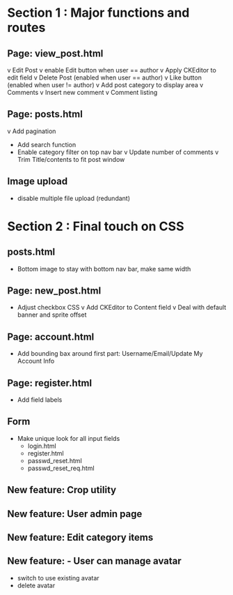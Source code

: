 # Section 1 : Major functions and routes

## Page: view_post.html
v Edit Post
  v enable Edit button when user == author
  v Apply CKEditor to edit field
v Delete Post (enabled when user == author)
v Like button (enabled when user != author)
v Add post category to display area
v Comments
  v Insert new comment
  v Comment listing

## Page: posts.html
v Add pagination

- Add search function
- Enable category filter on top nav bar
v Update number of comments
v Trim Title/contents to fit post window

## Image upload
- disable multiple file upload (redundant)

# Section 2 : Final touch on CSS

## posts.html
- Bottom image to stay with bottom nav bar, make same width

## Page: new_post.html
- Adjust checkbox CSS
v Add CKEditor to Content field
v Deal with default banner and sprite offset

## Page: account.html
- Add bounding bax around first part: Username/Email/Update My Account Info

## Page: register.html
- Add field labels

## Form
- Make unique look for all input fields
  - login.html
  - register.html
  - passwd_reset.html
  - passwd_reset_req.html

## New feature: Crop utility
## New feature: User admin page
## New feature: Edit category items
## New feature: - User can manage avatar
  - switch to use existing avatar
  - delete avatar
